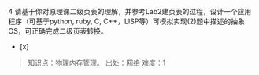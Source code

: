 4
请基于你对原理课二级页表的理解，并参考Lab2建页表的过程，设计一个应用程序（可基于python, ruby, C, C++，LISP等）可模拟实现(2)题中描述的抽象OS，可正确完成二级页表转换。
- [x]  

> 知识点：物理内存管理。
> 出处：网络
> 难度：1
> 
